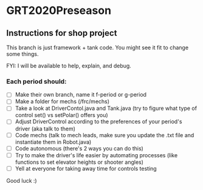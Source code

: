 # GRT2020Preseason

## Instructions for shop project

This branch is just framework + tank code. You might see it fit to change some things.

FYI: I will be available to help, explain, and debug.

### Each period should:

- [ ] Make their own branch, name it f-period or g-period
- [ ] Make a folder for mechs (/frc/mechs)
- [ ] Take a look at DriverContol.java and Tank.java (try to figure what type of control set() vs setPolar() offers you)
- [ ] Adjust DriverControl according to the preferences of your period's driver (aka talk to them)
- [ ] Code mechs (talk to mech leads, make sure you update the .txt file and instantiate them in Robot.java)
- [ ] Code autonomous (there's 2 ways you can do this)
- [ ] Try to make the driver's life easier by automating processes (like functions to set elevator heights or shooter angles)
- [ ] Yell at everyone for taking away time for controls testing

Good luck :)
